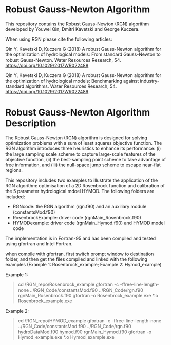 # Robust Gauss-Newton Algorithm
This repository contains the Robust Gauss-Newton (RGN) algorithm developed by Youwei Qin, Dmitri Kavetski and George Kuczera. 

When using RGN please cite the following articles:

Qin Y, Kavetski D, Kuczera G (2018) A robust Gauss-Newton algorithm for the optimization of hydrological models: From standard Gauss-Newton to robust Gauss-Newton. Water Resources Research, 54. https://doi.org/10.1029/2017WR022488

Qin Y, Kavetski D, Kuczera G (2018) A robust Gauss-Newton algorithm for the optimization of hydrological models: Benchmarking against industry-standard algorithms. Water Resources Research, 54. https://doi.org/10.1029/2017WR022489

# Robust Gauss-Newton Algorithm Description
The Robust Gauss-Newton (RGN) algorithm is designed for solving optimization problems with a sum of least squares objective function. The RGN algorithm introduces three heuristics to enhance its performance: (i) the large sampling scale scheme to capture large-scale features of the objective function, (ii) the best-sampling point scheme to take advantage of free information, and (iii) the null-space jump scheme to escape near-flat regions.

This repository includes two examples to illustrate the application of the RGN algorithm: optimisation of a 2D Rosenbrock function and calibration of the 5 parameter hydrological mdoel HYMOD. The following folders are included:

  - RGNcode: the RGN algorithm (rgn.f90) and an auxiliary module (constantsMod.f90)
  - RosenbrockExample: driver code (rgnMain_Rosenbrock.f90)
  - HYMODexample: driver code (rgnMain_Hymod.f90) and HYMOD model code

The implementation is in Fortran-95 and has been compiled and tested using gfortran and Intel Fortran. 

when compile with gfortran, first switch prompt window to destination folder, and then get the files compiled and linked with the following examples (Example 1: Rosenbrock_example; Example 2: Hymod_example)

Example 1:
>cd <Destination folder>\RGN_repo\Rosenbrock_example
>gfortran -c -ffree-line-length-none ../RGN_Code/constantsMod.f90 ../RGN_Code/rgn.f90 rgnMain_Rosenbrock.f90
>gfortran  -o Rosenbrock_example.exe *.o
>Rosenbrock_example.exe

Example 2:
>cd <Destination folder>\RGN_repo\HYMOD_example
>gfortran -c -ffree-line-length-none ../RGN_Code/constantsMod.f90 ../RGN_Code/rgn.f90 hydroDataMod.f90 hymod.f90 rgnMain_Hymod.f90
>gfortran  -o Hymod_example.exe *.o
>Hymod_example.exe
